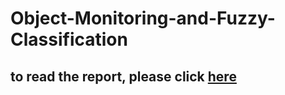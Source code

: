 # Object-Monitoring-and-Fuzzy-Classification

## to read the report, please click [here](https://github.com/QiaoRenOreo/Object-Monitoring-and-Fuzzy-Classification/blob/master/report_QiaoRen.pdf)
